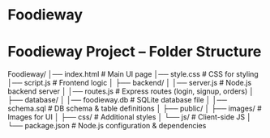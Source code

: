 # Foodieway
# Foodieway Project – Folder Structure

Foodieway/
│── index.html # Main UI page
│── style.css # CSS for styling
│── script.js # Frontend logic
│
├── backend/
│ │── server.js # Node.js backend server
│ │── routes.js # Express routes (login, signup, orders)
│
├── database/
│ │── foodieway.db # SQLite database file
│ │── schema.sql # DB schema & table definitions
│
├── public/
│ ├── images/ # Images for UI
│ ├── css/ # Additional styles
│ └── js/ # Client-side JS
│
└── package.json # Node.js configuration & dependencies
